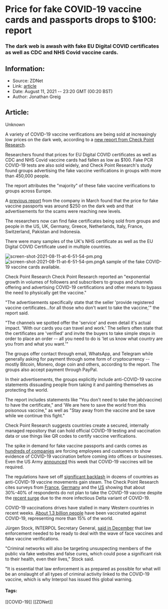 # Price for fake COVID-19 vaccine cards and passports drops to $100: report
### The dark web is awash with fake EU Digital COVID certificates as well as CDC and NHS Covid vaccine cards.

## Information:
+ Source: ZDNet
+ Link: [article](https://www.zdnet.com/article/price-for-fake-covid-19-vaccine-cards-and-passports-drops-to-100-report/)
+ Date: August 11, 2021 -- 23:20 GMT (00:20 BST)
+ Author: Jonathan Greig


## Article:
Unknown

A variety of COVID-19 vaccine verifications are being sold at increasingly low prices on the dark web, according to a [new report from Check Point Research](https://blog.checkpoint.com/2021/08/10/black-market-for-fake-vaccine-certificates-reaches-new-peaks-while-delta-variant-keeps-spreading-globally/). 

Researchers found that prices for EU Digital COVID certificates as well as CDC and NHS Covid vaccine cards had fallen as low as $100. Fake PCR COVID-19 tests are also sold widely, and Check Point Research's study found groups advertising the fake vaccine verifications in groups with more than 450,000 people.  

The report attributes the "majority" of these fake vaccine verifications to groups across Europe. 

A [previous report](https://blog.checkpoint.com/2020/12/11/covid-19-vaccines-touted-for-just-250-on-darknet/) from the company in March found that the price for fake vaccine passports was around $250 on the dark web and that advertisements for the scams were reaching new levels. 

The researchers now can find fake certificates being sold from groups and people in the US, UK, Germany, Greece, Netherlands, Italy, France, Switzerland, Pakistan and Indonesia. 

There were many samples of the UK's NHS certificate as well as the EU Digital COVID Certificate used in multiple countries. 

![screen-shot-2021-08-11-at-6-51-54-pm.png]()![screen-shot-2021-08-11-at-6-51-54-pm.png](https://www.zdnet.com/a/hub/i/r/2021/08/11/aea80d6d-dc36-4fa7-a7a2-e6f0f1a670d0/resize/470xauto/b6542db6b5b2203390d282deceff060d/screen-shot-2021-08-11-at-6-51-54-pm.png)A sample of the fake COVID-19 vaccine cards available. 


 Check Point Research
 Check Point Research reported an "exponential growth in volumes of followers and subscribers to groups and channels offering and advertising COVID-19 certifications and other means to bypass the need to physically get the vaccine."






"The advertisements specifically state that the seller 'provide registered vaccine certificates…for all those who don't want to take the vaccine,'" the report said. 

"The channels we spotted offer the 'service' and even detail it's actual impact. 'With our cards you can travel and work.' The sellers often state that the certificates are 'verified' and invite the buyers to take simple steps in order to place an order -- all you need to do is 'let us know what country are you from and what you want.'" 

The groups offer contact through email, WhatsApp, and Telegram while generally asking for payment through some form of cryptocurrency -- mostly Bitcoin, Monero, doge coin and others, according to the report. The groups also accept payment through PayPal. 

In their advertisements, the groups explicitly include anti-COVID-19 vaccine statements dissuading people from taking it and painting themselves as protecting the world. 

The report includes statements like "You don't need to take the jab(vaccine) to have the certificate," and 'We are here to save the world from this poisonous vaccine," as well as "Stay away from the vaccine and be save while we continue this fight."

Check Point Research suggests countries create a secured, internally managed repository that can hold official COVID-19 testing and vaccination data or use things like QR codes to certify vaccine verifications. 

The spike in demand for fake vaccine passports and cards comes as [hundreds of companies](https://www.cnbc.com/2021/08/09/covid-vaccine-mandates-sweep-across-corporate-america-as-delta-surges.html) are forcing employees and customers to show evidence of COVID-19 vaccination before coming into offices or businesses. Even the US Army [announced](https://apnews.com/article/coronavirus-vaccine-us-military-requirement-pentagon-3975940c732352f72e41f6e34a3a2669) this week that COVID-19 vaccines will be required.

The regulations have set off [significant backlash](https://www.wtvr.com/news/problem-solvers/problem-solvers-investigations/pro-vaccine-anti-mandate-backlash) in dozens of countries as anti-COVID-19 vaccine movements gain steam. The Check Point Research cites surveys from [France](https://www.theguardian.com/world/2021/feb/04/covid-vaccine-refuse-france-germany-us-quarter), [Germany](https://www.theatlantic.com/health/archive/2021/05/anti-vaccination-germany-anti-semitism/618777/) and the [US](https://www.kff.org/coronavirus-covid-19/dashboard/kff-covid-19-vaccine-monitor-dashboard/?utm_source=web&utm_medium=trending&utm_campaign=COVID-19-vaccine-monitor) showing that about 30%-40% of respondents do not plan to take the COVID-19 vaccine despite the [recent surge](https://abcnews.go.com/Health/live-updates/covid-delta-variant/?id=79359387) due to the more infectious Delta variant of COVID-19. 

COVID-19 vaccinations drives have stalled in many Western countries in recent weeks. [About 1.3 billion people](https://ourworldindata.org/covid-vaccinations?country=OWID_WRL) have been vaccinated against COVID-19, representing more than 15% of the world. 

Jürgen Stock, INTERPOL Secretary General, [said in December](https://www.interpol.int/en/News-and-Events/News/2020/INTERPOL-warns-of-organized-crime-threat-to-COVID-19-vaccines) that law enforcement needed to be ready to deal with the wave of face vaccines and fake vaccine verifications.  

"Criminal networks will also be targeting unsuspecting members of the public via fake websites and false cures, which could pose a significant risk to their health, even their lives," Stock said. 

"It is essential that law enforcement is as prepared as possible for what will be an onslaught of all types of criminal activity linked to the COVID-19 vaccine, which is why Interpol has issued this global warning.





#### Tags:
[[COVID-19]] [[ZDNet]]
